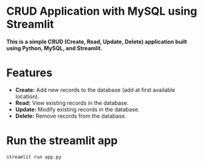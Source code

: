 # CRUD Application with MySQL using Streamlit

#### This is a simple CRUD (Create, Read, Update, Delete) application built using Python, MySQL, and Streamlit.

# Features
- **Create:** Add new records to the database (add at first available location). 
- **Read:** View existing records in the database.
- **Update:** Modify existing records in the database.
- **Delete:** Remove records from the database.


# Run the streamlit app
`streamlit run app.py`


